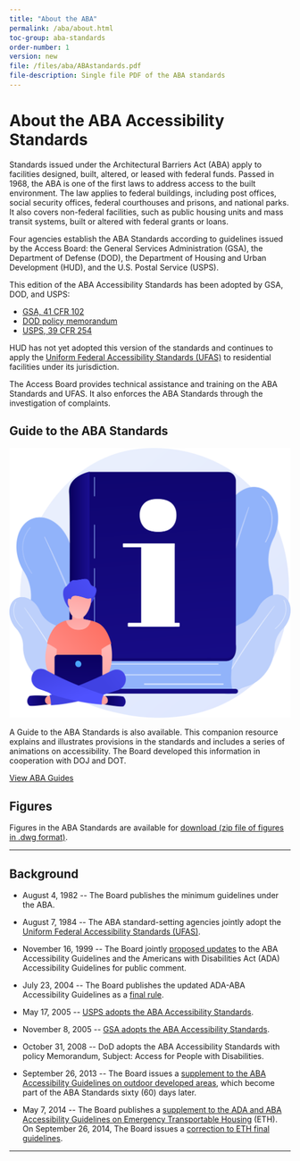 ```yaml
---
title: "About the ABA"
permalink: /aba/about.html
toc-group: aba-standards
order-number: 1
version: new
file: /files/aba/ABAstandards.pdf
file-description: Single file PDF of the ABA standards
---
```

# About the ABA Accessibility Standards

Standards issued under the Architectural Barriers Act (ABA) apply to facilities designed, built, altered, or leased with federal funds. Passed in 1968, the ABA is one of the first laws to address access to the built environment. The law applies to federal buildings, including post offices, social security offices, federal courthouses and prisons, and national parks. It also covers non-federal facilities, such as public housing units and mass transit systems, built or altered with federal grants or loans.

Four agencies establish the ABA Standards according to guidelines issued by the Access Board: the General Services Administration (GSA), the Department of Defense (DOD), the Department of Housing and Urban Development (HUD), and the U.S. Postal Service (USPS).

This edition of the ABA Accessibility Standards has been adopted by GSA, DOD, and USPS:

- [GSA, 41 CFR 102](https://www.ecfr.gov/current/title-41/subtitle-C/chapter-102)
- [DOD policy memorandum](dod-policy-memo.html)
- [USPS, 39 CFR 254](https://www.ecfr.gov/current/title-39/part-254)

HUD has not yet adopted this version of the standards and continues to apply the [Uniform Federal Accessibility Standards (UFAS)](ufas.html) to residential facilities under its jurisdiction.

The Access Board provides technical assistance and training on the ABA Standards and UFAS. It also enforces the ABA Standards through the investigation of complaints.

<div class="bg-primary-lighter border border-primary padding-2 margin-x-neg-2">
    <h2>Guide to the ABA Standards</h2>
    <div class="float-right width-card">
        <img class="" alt="guides icon" src="../images/stock/guide.svg">
    </div>
    <p>A Guide to the ABA Standards is also available.  This companion resource explains and illustrates provisions in the standards and includes a series of animations on accessibility. The Board developed this information in cooperation with DOJ and DOT.</p>
    <div class="grid-container margin-y-3 text-center">
    <a class="usa-button usa-button--big margin-x-auto" href="/aba/guides/">View ABA Guides</a>
    </div>
</div>

## Figures

Figures in the ABA Standards are available for [download (zip file of figures in .dwg format)](../files/ada/ada-aba-figures.zip).

---

## Background

- August 4, 1982 -- The Board publishes the minimum guidelines under the ABA.

- August 7, 1984 -- The ABA standard-setting agencies jointly adopt the [Uniform Federal Accessibility Standards (UFAS)](ufas.html).

- November 16, 1999 -- The Board jointly [proposed updates](https://www.federalregister.gov/d/99-29250) to the ABA Accessibility Guidelines and the Americans with Disabilities Act (ADA) Accessibility Guidelines for public comment.

- July 23, 2004 -- The Board publishes the updated ADA-ABA Accessibility Guidelines as a [final rule](https://www.federalregister.gov/d/04-16025).

- May 17, 2005 -- [USPS adopts the ABA Accessibility Standards](https://www.federalregister.gov/d/05-9745).

- November 8, 2005 -- [GSA adopts the ABA Accessibility Standards](https://www.federalregister.gov/d/05-21644).

- October 31, 2008 -- DoD adopts the ABA Accessibility Standards with policy Memorandum, Subject: Access for People with Disabilities.

- September 26, 2013 -- The Board issues a [supplement to the ABA Accessibility Guidelines on outdoor developed areas](https://www.federalregister.gov/d/2013-22876), which become part of the ABA Standards sixty (60) days later.

- May 7, 2014 -- The Board publishes a [supplement to the ADA and ABA Accessibility Guidelines on Emergency Transportable Housing](https://www.federalregister.gov/d/2014-10162) (ETH).&nbsp; On September 26, 2014, The Board issues a [correction to ETH final guidelines](https://www.federalregister.gov/d/2014-22984).

---
